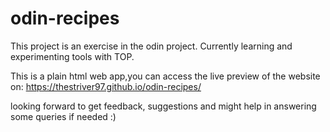 # odin-recipes

This project is an exercise in the odin project.
Currently learning and experimenting tools with TOP.

This is a plain html web app,you can access the live preview of the website on:
https://thestriver97.github.io/odin-recipes/

looking forward to get feedback, suggestions and might help in answering some queries if needed :)
